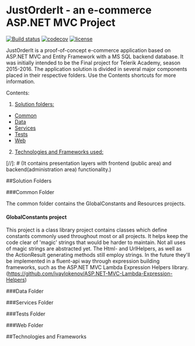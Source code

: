 # JustOrderIt - an e-commerce ASP.NET MVC Project

[![Build status](https://ci.appveyor.com/api/projects/status/3pebesusknx35m7n/branch/master?svg=true)](https://ci.appveyor.com/project/mpenchev86/JustOrderIt/branch/master)
[![codecov](https://codecov.io/gh/mpenchev86/JustOrderIt/branch/master/graph/badge.svg)](https://codecov.io/gh/mpenchev86/JustOrderIt)
[![license](https://img.shields.io/github/license/mashape/apistatus.svg)](LICENSE)

JustOrderIt is a proof-of-concept e-commerce application based on ASP.NET MVC and Entity Framework with a MS SQL backend database. It was initially intended to be the Final project for Telerik Academy, season 2015-2016. The application solution is divided in several major components placed in their respective folders. Use the Contents shortcuts for more information.

Contents: 

1. [Solution folders:](#solution-folders)
 * [Common](#common-folder)
 * [Data](#data-folder)
 * [Services](#services-folder)
 * [Tests](#tests-folder)
 * [Web](#web-folder)
2. [Technologies and Frameworks used:](#technologies-and-frameworks)

[//]: # (It contains presentation layers with frontend (public area) and backend(administration area) functionality.)

##Solution Folders

###Common Folder

The common folder contains the GlobalConstants and Resources projects.

#### GlobalConstants project

This project is a class library project contains classes which define constants commonly used throughout most or all projects. It helps keep the code clear of 'magic' strings that would be harder to maintain. Not all uses of magic strings are abstracted yet. The Html- and UrlHelpers, as well as the ActionResult generating methods still employ strings. In the future they'll be implemented in a fluent-api way through expression building frameworks, such as the ASP.NET MVC Lambda Expression Helpers library.(https://github.com/ivaylokenov/ASP.NET-MVC-Lambda-Expression-Helpers)

###Data Folder

###Services Folder

###Tests Folder

###Web Folder

##Technologies and Frameworks
